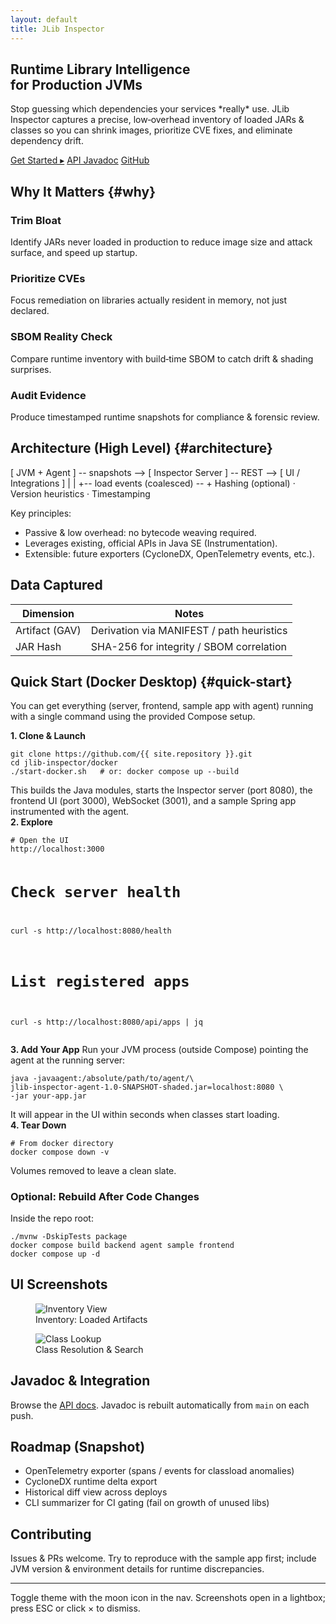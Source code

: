 ```yaml
---
layout: default
title: JLib Inspector
---
```


<section class="hero">
	<h1>Runtime Library Intelligence<br/>for Production JVMs</h1>
	<p class="tagline">Stop guessing which dependencies your services *really* use. JLib Inspector captures a precise, low‑overhead inventory of loaded JARs & classes so you can shrink images, prioritize CVE fixes, and eliminate dependency drift.</p>
	<div class="cta-row">
		<a class="btn accent" href="#quick-start">Get Started ▸</a>
		<a class="btn" href="{{ site.baseurl }}/javadoc/">API Javadoc</a>
		<a class="btn" href="https://github.com/{{ site.repository }}">GitHub</a>
	</div>
</section>

## Why It Matters {#why}

<div class="feature-grid">
	<div class="feature"><h3>Trim Bloat</h3><p>Identify JARs never loaded in production to reduce image size and attack surface, and speed up startup.</p></div>
	<div class="feature"><h3>Prioritize CVEs</h3><p>Focus remediation on libraries actually resident in memory, not just declared.</p></div>
	<div class="feature"><h3>SBOM Reality Check</h3><p>Compare runtime inventory with build‑time SBOM to catch drift & shading surprises.</p></div>
	<div class="feature"><h3>Audit Evidence</h3><p>Produce timestamped runtime snapshots for compliance & forensic review.</p></div>
</div>

## Architecture (High Level) {#architecture}

<div class="diagram">[ JVM + Agent ] -- snapshots --> [ Inspector Server ] -- REST --> [ UI / Integrations ]
			|                              |
			+-- load events (coalesced) -- +
Hashing (optional) · Version heuristics · Timestamping
</div>

Key principles:
* Passive & low overhead: no bytecode weaving required.
* Leverages existing, official APIs in Java SE (Instrumentation).
* Extensible: future exporters (CycloneDX, OpenTelemetry events, etc.).

## Data Captured

| Dimension | Notes |
|-----------|-------|
| Artifact (GAV) | Derivation via MANIFEST / path heuristics |
| JAR Hash | SHA-256 for integrity / SBOM correlation |

## Quick Start (Docker Desktop) {#quick-start}

You can get everything (server, frontend, sample app with agent) running with a single command using the provided Compose setup.

<div class="two-col">
<div>
<strong>1. Clone & Launch</strong>
<pre><code>git clone https://github.com/{{ site.repository }}.git
cd jlib-inspector/docker
./start-docker.sh   # or: docker compose up --build</code></pre>
This builds the Java modules, starts the Inspector server (port 8080), the frontend UI (port 3000), WebSocket (3001), and a sample Spring app instrumented with the agent.
</div>
<div>
<strong>2. Explore</strong>
<pre><code># Open the UI
http://localhost:3000

# Check server health
curl -s http://localhost:8080/health

# List registered apps
curl -s http://localhost:8080/api/apps | jq</code></pre>
</div>
<div>
<strong>3. Add Your App</strong>
Run your JVM process (outside Compose) pointing the agent at the running server:
<pre><code>java -javaagent:/absolute/path/to/agent/\
jlib-inspector-agent-1.0-SNAPSHOT-shaded.jar=localhost:8080 \
-jar your-app.jar</code></pre>
It will appear in the UI within seconds when classes start loading.
</div>
<div>
<strong>4. Tear Down</strong>
<pre><code># From docker directory
docker compose down -v</code></pre>
Volumes removed to leave a clean slate.
</div>
</div>

### Optional: Rebuild After Code Changes

Inside the repo root:
```
./mvnw -DskipTests package
docker compose build backend agent sample frontend
docker compose up -d
```

## UI Screenshots

<div class="gallery" data-gallery>
	<figure>
		<img src="{{ site.baseurl }}/screenshot1.png" alt="Inventory View" data-full="{{ site.baseurl }}/screenshot1.png"/>
		<figcaption>Inventory: Loaded Artifacts</figcaption>
	</figure>
	<figure>
		<img src="{{ site.baseurl }}/screenshot2.png" alt="Class Lookup" data-full="{{ site.baseurl }}/screenshot2.png"/>
		<figcaption>Class Resolution & Search</figcaption>
	</figure>
</div>

## Javadoc & Integration

Browse the <a href="{{ site.baseurl }}/javadoc/">API docs</a>. Javadoc is rebuilt automatically from `main` on each push.

## Roadmap (Snapshot)

- OpenTelemetry exporter (spans / events for classload anomalies)
- CycloneDX runtime delta export
- Historical diff view across deploys
- CLI summarizer for CI gating (fail on growth of unused libs)

## Contributing

Issues & PRs welcome. Try to reproduce with the sample app first; include JVM version & environment details for runtime discrepancies.

---

<p class="small">Toggle theme with the moon icon in the nav. Screenshots open in a lightbox; press ESC or click × to dismiss.</p>

